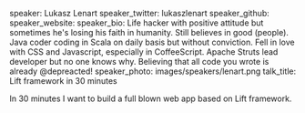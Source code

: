 speaker: Lukasz Lenart
speaker_twitter: lukaszlenart
speaker_github: 
speaker_website: 
speaker_bio: Life hacker with positive attitude but sometimes he's losing his faith in humanity. Still believes in good (people). Java coder coding in Scala on daily basis but without conviction. Fell in love with CSS and Javascript, especially in CoffeeScript. Apache Struts lead developer but no one knows why. Believing that all code you wrote is already @depreacted!
speaker_photo: images/speakers/lenart.png
talk_title: Lift framework in 30 minutes



In 30 minutes I want to build a full blown web app based on Lift framework.